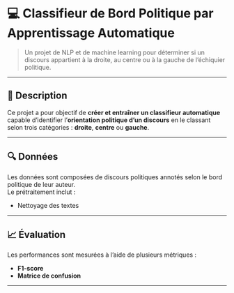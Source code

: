 # 💻 Classifieur de Bord Politique par Apprentissage Automatique

> Un projet de NLP et de machine learning pour déterminer si un discours appartient à la droite, au centre ou à la gauche de l’échiquier politique.

---

## 📝 Description

Ce projet a pour objectif de **créer et entraîner un classifieur automatique** capable d’identifier l’**orientation politique d’un discours** en le classant selon trois catégories : **droite**, **centre** ou **gauche**.  

---

## 🔍 Données

Les données sont composées de discours politiques annotés selon le bord politique de leur auteur.  
Le prétraitement inclut :

- Nettoyage des textes

---

## 📈 Évaluation

Les performances sont mesurées à l’aide de plusieurs métriques :

- **F1-score** 
- **Matrice de confusion**

---
